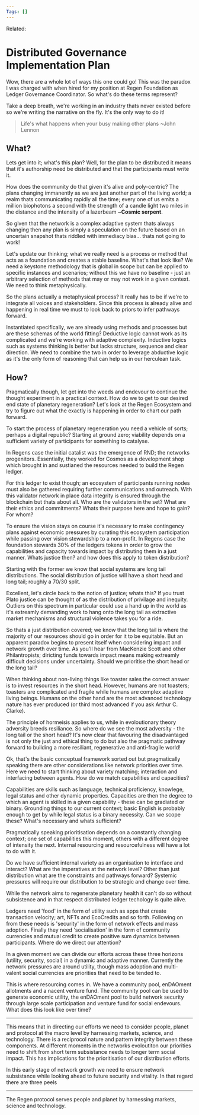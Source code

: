 ```yaml
---
Tags: []
---
```

Related: 
# Distributed Governance Implementation Plan

Wow, there are a whole lot of ways this one could go! This was the paradox I was charged with when hired for my position at Regen Foundation as Ledger Governance Coordinator. So what's do these terms represent? 

Take a deep breath, we're working in an industry thats never existed before so we're writing the narrative on the fly. It's the only way to do it! 

> Life's what happens when your busy making other plans ~John Lennon

## What?
Lets get into it; what's this plan? Well, for the plan to be distributed it means that it's authorship need be distributed and that the participants must write it. 

How does the community do that given it's alive and poly-centric? The plans changing immanently as we are just another part of the living world; a realm thats communicating rapidly all the time; every one of us emits a million biophotons a second with the strength of a candle light two miles in the distance and the intensity of a lazerbeam ~**Cosmic serpent**. 

So given that the network is a complex adaptive system thats always changing then any plan is simply a speculation on the future based on an uncertain snapshot thats riddled with immediacy bias... thats not going to work! 

Let's update our thinking; what we really need is a process or method that acts as a foundation and creates a stable baseline. What's that look like? We need a keystone methodology that is global in scope but can be applied to specific instances and scenarios; without this we have no baseline - just an arbitrary selection of methods that may or may not work in a given context. We need to think metaphysically.

So the plans actually a metaphysical process? It really has to be if we're to integrate all voices and stakeholders. Since this process is already alive and happening in real time we must to look back to priors to infer pathways forward. 

Instantiated specifically, we are already using methods and processes but are these schemas of the world fitting? Deductive logic cannot work as its complicated and we're working with adaptive complexity. Inductive logics such as systems thinking is better but lacks structure, sequence and clear direction. We need to combine the two in order to leverage abductive logic as it's the only form of reasoning that can help us in our herculean task.

## How?
Pragmatically though, let get into the weeds and endevour to continue the thought experiment in a practical context. How do we to get to our desired end state of planetary regeneration? Let's look at the Regen Ecosystem and try to figure out what the exactly is happening in order to chart our path forward. 

To start the process of planetary regeneration you need a vehicle of sorts; perhaps a digital republic? Starting at ground zero; viability depends on a sufficient variety of participants for something to catalyse. 

In Regens case the initial catalist was the emergence of RND; the networks progenitors. Essentially, they worked for Cosmos as a development shop which brought in and sustianed the resources needed to build the Regen ledger.

For this ledger to exist though; an ecosystem of participants running nodes must also be gathered requiring further communications and outreach. With this validator network in place data integrity is ensured through the blockchain but thats about all. Who are the validators in the set? What are their ethics and commitments? Whats their purpose here and hope to gain? For whom?

To ensure the vision stays on course it's necessary to make contingency plans against economic pressures by curating this ecosystem participation while passing over vision stewardship to a non-profit. In Regens case the foundation stewards 30% of the ledgers tokens in order to grow the capabilities and capacity towards impact by distributing them in a just manner. Whats justice then? and how does this apply to token distribution?

Starting with the former we know that social systems are long tail distributions. The social distribution of justice will have a short head and long tail; roughly a 70/30 split. 

Excellent, let's circle back to the notion of justice; whats this? If you trust Plato justice can be thought of as the distribution of privilage and inequity. Outliers on this spectrum in particular could use a hand up in the world as it's extreamly demanding work to hang onto the long tail as extractive market mechanisms and structural violence takes you for a ride. 

So thats a just distribution covered; we know that the long tail is where the majority of our resources should go in order for it to be equitable. But an apparent paradox begins to present itself when considering impact and network growth over time. As you'll hear from MacKenzie Scott and other Philantropists; diricting funds towards impact means making extreamly difficult decisions under uncertainty. Should we prioritise the short head or the long tail? 

When thinking about non-living things like toaster sales the correct answer is to invest resources in the short head. However, humans are not toasters; toasters are complicated and fragile while humans are complex adaptive living beings. Humans on the other hand are the most advanced technology nature has ever produced (or third most advanced if you ask Arthur C. Clarke). 

The principle of hormeisis applies to us, while in evoloutionary theory adversity breeds resiliance. So where do we see the most adversity - the long tail or the short head? It's now clear that favouring the disadvantaged is not only the just and ethical thing to do but also the pragmatic pathway forward to building a more resiliant, regenerative and anti-fragile world! 

Ok, that's the basic conceptual framework sorted out but pragmatically speaking there are other considerations like network priorities over time. Here we need to start thinking about variety matching; interaction and interfacing between agents. How do we match capabilities and capacities?

Capabilities are skills such as language, technical proficiency, knowlege, legal status and other dynamic properties. Capacities are then the degree to which an agent is skilled in a given capability - these can be gradiated or binary. Grounding things to our current context; basic English is probably enough to get by while legal status is a binary necessity. Can we scope these? What's necessary and whats sufficient? 

Pragmatically speaking prioritisation depends on a constantly changing context; one set of capabilities this moment, others with a different degree of intensity the next. Internal resourcing and resourcefulness will have a lot to do with it. 

Do we have sufficient internal variety as an organisation to interface and interact? What are the imperatives at the network level? Other than just distribution what are the constraints and pathways forward? Systemic pressures will require our distribution to be strategic and change over time. 

While the network aims to regenerate planetary health it can't do so without subsistence and in that respect distributed ledger techology is quite alive. 

Ledgers need 'food' in the form of utility such as apps that create transaction velocity; art, NFTs and EcoCredits and so forth. Following on from these needs is 'security' in the form of network effects and mass adoption. Finally they need 'socialisation' in the form of community currencies and mutual credit to create positive sum dynamics between participants. Where do we direct our attention?

In a given moment we can divide our efforts across these three horizons (utility, security, social) in a dynamic and adaptive manner. Currently the network pressures are around utility, though mass adoption and multi-valent social currencies are priorities that need to be tended to. 

This is where resourcing comes in. We have a community pool, enDAOment allotments and a nacent venture fund. The community pool can be used to generate economic utility, the enDAOment pool to build network security through large scale participation and venture fund for social endevours. What does this look like over time? 








---
This means that in directing our efforts we need to consider people, planet and protocol at the macro level by harnessing markets, science, and technology. There is a reciprocol nature and pattern integrity between these components. At different moments in the networks evoloutiton our priorities need to shift from short term subsistance needs to longer term social impact. This has implications for the prioritisation of our distribution efforts. 

In this early stage of network growth we need to ensure network subsistance while looking ahead to future security and vitality. In that regard there are three peels 


---
The Regen protocol serves people and planet by harnessing markets, science and technology. 
